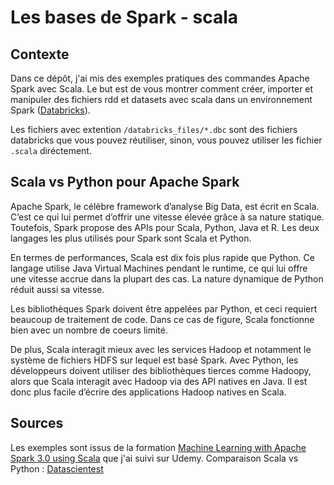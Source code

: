 # Les bases de Spark - scala
## Contexte


Dans ce dépôt, j'ai mis des exemples pratiques des commandes Apache Spark avec Scala. Le but est de vous montrer comment créer, importer et manipuler des fichiers rdd et datasets avec scala dans un environnement Spark ([Databricks](https://community.cloud.databricks.com/)).

Les fichiers avec extention `/databricks_files/*.dbc` sont des fichiers databricks que vous pouvez réutiliser, sinon, vous pouvez utiliser les fichier ``.scala`` diréctement.

## Scala vs Python pour Apache Spark
Apache Spark, le célèbre framework d’analyse Big Data, est écrit en Scala. C’est ce qui lui permet d’offrir une vitesse élevée grâce à sa nature statique. Toutefois, Spark propose des APIs pour Scala, Python, Java et R. Les deux langages les plus utilisés pour Spark sont Scala et Python.

En termes de performances, Scala est dix fois plus rapide que Python. Ce langage utilise Java Virtual Machines pendant le runtime, ce qui lui offre une vitesse accrue dans la plupart des cas. La nature dynamique de Python réduit aussi sa vitesse.

Les bibliothèques Spark doivent être appelées par Python, et ceci requiert beaucoup de traitement de code. Dans ce cas de figure, Scala fonctionne bien avec un nombre de coeurs limité.

De plus, Scala interagit mieux avec les services Hadoop et notamment le système de fichiers HDFS sur lequel est basé Spark. Avec Python, les développeurs doivent utiliser des bibliothèques tierces comme Hadoopy, alors que Scala interagit avec Hadoop via des API natives en Java. Il est donc plus facile d’écrire des applications Hadoop natives en Scala.

## Sources
Les exemples sont issus de la formation [Machine Learning with Apache Spark 3.0 using Scala]() que j'ai suivi sur Udemy.
Comparaison Scala vs Python : [Datascientest](https://datascientest.com/scala#:~:text=Le%20langage%20Scala%20est%20un,le%20distingue%20des%20autres%20langages.)